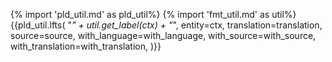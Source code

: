 {% import 'pld_util.md' as pld_util%}
{% import 'fmt_util.md' as util%}
{{pld_util.lfts(
    "<i>" + util.get_label(ctx) + "</i>",
    entity=ctx,
    translation=translation,
    source=source,
    with_language=with_language,
    with_source=with_source,
    with_translation=with_translation,
)}}